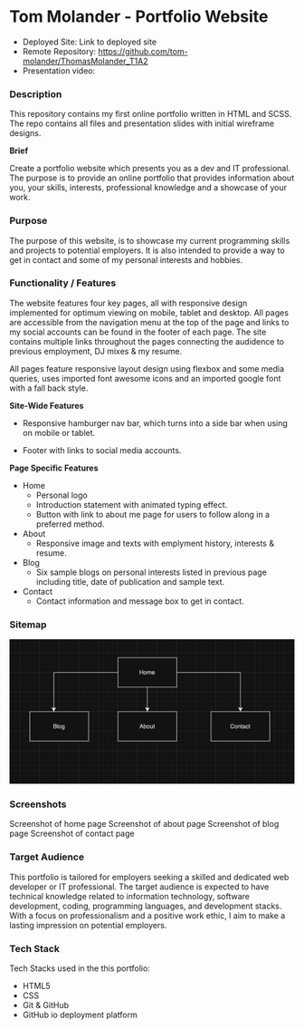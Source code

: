 # Tom Molander - Portfolio Website

- Deployed Site: Link to deployed site
- Remote Repository: https://github.com/tom-molander/ThomasMolander_T1A2
- Presentation video:

### **Description**

This repository contains my first online portfolio written in HTML and SCSS. The repo contains all files and presentation slides with initial wireframe designs.

**Brief**

Create a portfolio website which presents you as a dev and IT professional. The purpose is to provide an online portfolio that provides information about you, your skills, interests, professional knowledge and a showcase of your work.

### **Purpose**

The purpose of this website, is to showcase my current programming skills and projects to potential employers. It is also intended to provide a way to get in contact and some of my personal interests and hobbies.

### **Functionality / Features**

The website features four key pages, all with responsive design implemented for optimum viewing on mobile, tablet and desktop. All pages are accessible from the navigation menu at the top of the page and links to my social accounts can be found in the footer of each page. The site contains multiple links throughout the pages connecting the audidence to previous employment, DJ mixes & my resume.

All pages feature responsive layout design using flexbox and some media queries, uses imported font awesome icons and an imported google font with a fall back style.

**Site-Wide Features**

- Responsive hamburger nav bar, which turns into a side bar when using on mobile or tablet.

- Footer with links to social media accounts.

**Page Specific Features**

- Home
  - Personal logo
  - Introduction statement with animated typing effect.
  - Button with link to about me page for users to follow along in a preferred method.
- About
  - Responsive image and texts with emplyment history, interests & resume.
- Blog
  - Six sample blogs on personal interests listed in previous page including title, date of publication and sample text.
- Contact
  - Contact information and message box to get in contact.

### **Sitemap**

![Sitemap](Docs/Sitemap/Sitemap.png)

### **Screenshots**

Screenshot of home page
Screenshot of about page
Screenshot of blog page
Screenshot of contact page

### **Target Audience**

This portfolio is tailored for employers seeking a skilled and dedicated web developer or IT professional. The target audience is expected to have technical knowledge related to information technology, software development, coding, programming languages, and development stacks. With a focus on professionalism and a positive work ethic, I aim to make a lasting impression on potential employers.

### **Tech Stack**

Tech Stacks used in the this portfolio:

- HTML5
- CSS
- Git & GitHub
- GitHub io deployment platform
